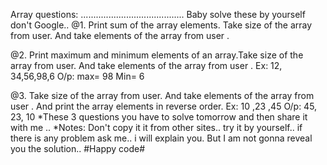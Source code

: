 Array questions:
.........................................
Baby solve these by yourself don't Google..
@1. Print sum of the array elements. Take size of the array from user. And take  elements of the array from user .

@2. Print maximum and minimum elements of an array.Take size of the array from user. 
And take elements of the array from user .
Ex: 12, 34,56,98,6
O/p: max= 98
Min= 6

@3. Take size of the array from user. And take elements of the array from user .
And print the array elements in reverse order.
Ex: 10 ,23 ,45
O/p: 45, 23, 10
*These 3 questions you have to solve tomorrow and then share it with me ..
*Notes: Don't copy it it from other sites.. try it by yourself.. if there is any problem ask me.. i will explain you. But I am not gonna reveal you the solution..
#Happy code#
